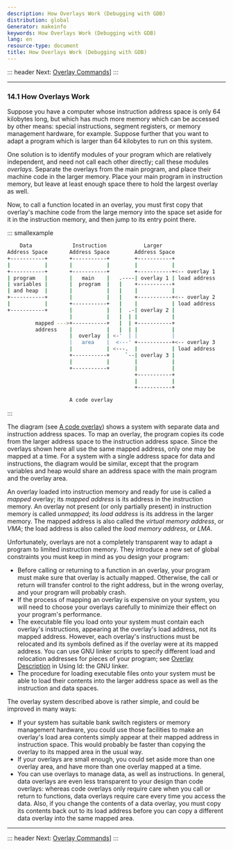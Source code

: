 ```yaml
---
description: How Overlays Work (Debugging with GDB)
distribution: global
Generator: makeinfo
keywords: How Overlays Work (Debugging with GDB)
lang: en
resource-type: document
title: How Overlays Work (Debugging with GDB)
---
```

::: header
Next: [Overlay Commands](Overlay-Commands.html#Overlay-Commands)]
:::

---

### 14.1 How Overlays Work

Suppose you have a computer whose instruction address space is only 64 kilobytes long, but which has much more memory which can be accessed by other means: special instructions, segment registers, or memory management hardware, for example. Suppose further that you want to adapt a program which is larger than 64 kilobytes to run on this system.

One solution is to identify modules of your program which are relatively independent, and need not call each other directly; call these modules *overlays*. Separate the overlays from the main program, and place their machine code in the larger memory. Place your main program in instruction memory, but leave at least enough space there to hold the largest overlay as well.

Now, to call a function located in an overlay, you must first copy that overlay's machine code from the large memory into the space set aside for it in the instruction memory, and then jump to its entry point there.

::: smallexample

```bash
    Data             Instruction            Larger
Address Space       Address Space        Address Space
+-----------+       +-----------+        +-----------+
|           |       |           |        |           |
+-----------+       +-----------+        +-----------+<-- overlay 1
| program   |       |   main    |   .----| overlay 1 | load address
| variables |       |  program  |   |    +-----------+
| and heap  |       |           |   |    |           |
+-----------+       |           |   |    +-----------+<-- overlay 2
|           |       +-----------+   |    |           | load address
+-----------+       |           |   |  .-| overlay 2 |
                    |           |   |  | |           |
         mapped --->+-----------+   |  | +-----------+
         address    |           |   |  | |           |
                    |  overlay  | <-'  | |           |
                    |   area    |  <---' +-----------+<-- overlay 3
                    |           | <---.  |           | load address
                    +-----------+     `--| overlay 3 |
                    |           |        |           |
                    +-----------+        |           |
                                         +-----------+
                                         |           |
                                         +-----------+

                    A code overlay
```

:::

The diagram (see [A code overlay](#A-code-overlay)) shows a system with separate data and instruction address spaces. To map an overlay, the program copies its code from the larger address space to the instruction address space. Since the overlays shown here all use the same mapped address, only one may be mapped at a time. For a system with a single address space for data and instructions, the diagram would be similar, except that the program variables and heap would share an address space with the main program and the overlay area.

An overlay loaded into instruction memory and ready for use is called a *mapped* overlay; its *mapped address* is its address in the instruction memory. An overlay not present (or only partially present) in instruction memory is called *unmapped*; its *load address* is its address in the larger memory. The mapped address is also called the *virtual memory address*, or *VMA*; the load address is also called the *load memory address*, or *LMA*.

Unfortunately, overlays are not a completely transparent way to adapt a program to limited instruction memory. They introduce a new set of global constraints you must keep in mind as you design your program:

- Before calling or returning to a function in an overlay, your program must make sure that overlay is actually mapped. Otherwise, the call or return will transfer control to the right address, but in the wrong overlay, and your program will probably crash.
- If the process of mapping an overlay is expensive on your system, you will need to choose your overlays carefully to minimize their effect on your program's performance.
- The executable file you load onto your system must contain each overlay's instructions, appearing at the overlay's load address, not its mapped address. However, each overlay's instructions must be relocated and its symbols defined as if the overlay were at its mapped address. You can use GNU linker scripts to specify different load and relocation addresses for pieces of your program; see [Overlay Description](http://sourceware.org/binutils/docs/ld/Overlay-Description.html#Overlay-Description) in Using ld: the GNU linker.
- The procedure for loading executable files onto your system must be able to load their contents into the larger address space as well as the instruction and data spaces.

The overlay system described above is rather simple, and could be improved in many ways:

- If your system has suitable bank switch registers or memory management hardware, you could use those facilities to make an overlay's load area contents simply appear at their mapped address in instruction space. This would probably be faster than copying the overlay to its mapped area in the usual way.
- If your overlays are small enough, you could set aside more than one overlay area, and have more than one overlay mapped at a time.
- You can use overlays to manage data, as well as instructions. In general, data overlays are even less transparent to your design than code overlays: whereas code overlays only require care when you call or return to functions, data overlays require care every time you access the data. Also, if you change the contents of a data overlay, you must copy its contents back out to its load address before you can copy a different data overlay into the same mapped area.

---

::: header
Next: [Overlay Commands](Overlay-Commands.html#Overlay-Commands)]
:::
